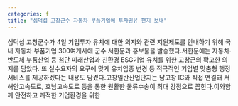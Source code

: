 ```yaml
---
categories: f
title: "심덕섭 고창군수 자동차 부품기업에 투자권유 편지 보내"
---
```

심덕섭 고창군수가 4일 기업투자 유치에 대한 의지와 관련 지원제도를 안내하기 위해 국내 자동차 부품기업 300여개사에 군수 서한문과 홍보물을 발송했다.서한문에는 자동차‧반도체 부품산업 등 첨단 미래산업과 친환경 ESG기업 유치를 위한 고창군의 확고한 의지를 담았다. 또 실수요자의 요구에 맞게 유치업종 변경 등 적극적인 기업별 맞춤형 행정서비스를 제공하겠다는 내용도 담겼다.고창일반산업단지는 남고창 IC와 직접 연결돼 서해안고속도로, 호남고속도로 등을 통한 원활한 물류수송이 최대 강점으로 꼽힌다.이와함께 안전하고 쾌적한 기업환경을 위한
